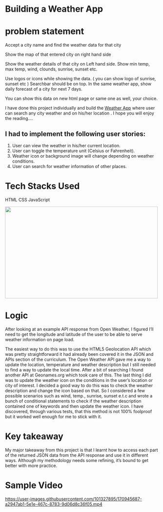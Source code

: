 # Building a Weather App

# problem statement

Accept a city name and find the weather data for that city

Show the map of that entered city on right hand side

Show the weather details of that city on Left hand side. Show min temp, max temp, wind, clounds, sunrise, sunset etc.

Use logos or icons while showing the data. ( you can show logo of sunrise, sunset etc ) Searchbar should be on top.
In the same weather app, show daily forecast of a city for next 7 days.

You can show this data on new html page or same one as well, your choice.

I have done this project individually and build the [Weather App](https://cozy-cat-93059e.netlify.app/) where user can search any city weather and on his/her location . I hope you will enjoy the reading….

## I had to implement the following user stories:

 1. User can view the weather in his/her current location.
 2. User can toggle the temperature unit (Celsius or Fahrenheit).
 3. Weather icon or background image will change depending on weather conditions.
 4. User can search for weather information of other places.

# Tech Stacks Used
HTML
CSS
JavaScript
<p>
  
   <img src="https://aedificogroup.com/wp-content/uploads/2021/08/Aedifico-web-development.gif"  width='500px' height='300px'/>
  
 
   
</p>
  

# Logic
After looking at an example API response from Open Weather, I figured I’ll need to get the longitude and latitude of the user to be able to serve weather information on page load.

The easiest way to do this was to use the HTML5 Geolocation API which was pretty straightforward it had already been covered it in the JSON and APIs section of the curriculum.
The Open Weather API gave me a way to update the location, temperature and weather description but I still needed to find a way to update the local time. After a bit of searching I found another API at Geonames.org which took care of this.
The last thing I did was to update the weather icon on the conditions in the user’s location or city of interest. I decided a good way to do this was to check the weather description and change the icon based on that.
So I considered a few possible scenarios such as wind, temp., sunrise, sunset e.t.c and wrote a bunch of conditional statements to check if the weather description contained one of keywords and then update the weather icon.
I have discovered, through various tests, that this method is not 100% foolproof but it worked well enough for me to stick with it.

# Key takeaway
My major takeaway from this project is that I learnt how to access each part of the returned JSON data from the API response and use it in different ways. Although my methodology needs some refining, it’s bound to get better with more practice.

# Sample Video

https://user-images.githubusercontent.com/101327895/170945687-a2947ab1-5e1e-467c-8783-9d06d8c36f05.mp4


